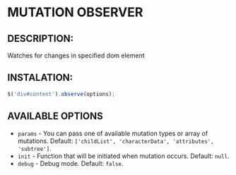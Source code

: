 # MUTATION OBSERVER

## DESCRIPTION:

Watches for changes in specified dom element

## INSTALATION:

```javascript
$('div#content').observe(options);
```

## AVAILABLE OPTIONS

- `params` - You can pass one of available mutation types or array of mutations. Default: `['childList', 'characterData', 'attributes', 'subtree']`.
- `init` - Function that will be initiated when mutation occurs. Default: `null`.
- `debug` - Debug mode. Default: `false`.

